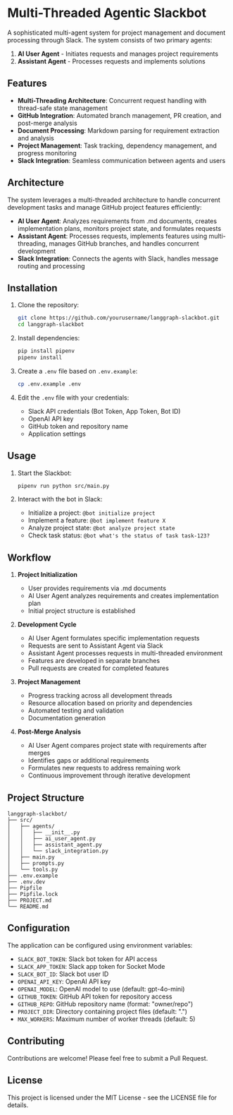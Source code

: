 # Multi-Threaded Agentic Slackbot

A sophisticated multi-agent system for project management and document processing through Slack. The system consists of two primary agents:

1. **AI User Agent** - Initiates requests and manages project requirements
2. **Assistant Agent** - Processes requests and implements solutions

## Features

- **Multi-Threading Architecture**: Concurrent request handling with thread-safe state management
- **GitHub Integration**: Automated branch management, PR creation, and post-merge analysis
- **Document Processing**: Markdown parsing for requirement extraction and analysis
- **Project Management**: Task tracking, dependency management, and progress monitoring
- **Slack Integration**: Seamless communication between agents and users

## Architecture

The system leverages a multi-threaded architecture to handle concurrent development tasks and manage GitHub project features efficiently:

- **AI User Agent**: Analyzes requirements from .md documents, creates implementation plans, monitors project state, and formulates requests
- **Assistant Agent**: Processes requests, implements features using multi-threading, manages GitHub branches, and handles concurrent development
- **Slack Integration**: Connects the agents with Slack, handles message routing and processing

## Installation

1. Clone the repository:
   ```bash
   git clone https://github.com/yourusername/langgraph-slackbot.git
   cd langgraph-slackbot
   ```

2. Install dependencies:
   ```bash
   pip install pipenv
   pipenv install
   ```

3. Create a `.env` file based on `.env.example`:
   ```bash
   cp .env.example .env
   ```

4. Edit the `.env` file with your credentials:
   - Slack API credentials (Bot Token, App Token, Bot ID)
   - OpenAI API key
   - GitHub token and repository name
   - Application settings

## Usage

1. Start the Slackbot:
   ```bash
   pipenv run python src/main.py
   ```

2. Interact with the bot in Slack:
   - Initialize a project: `@bot initialize project`
   - Implement a feature: `@bot implement feature X`
   - Analyze project state: `@bot analyze project state`
   - Check task status: `@bot what's the status of task task-123?`

## Workflow

1. **Project Initialization**
   - User provides requirements via .md documents
   - AI User Agent analyzes requirements and creates implementation plan
   - Initial project structure is established

2. **Development Cycle**
   - AI User Agent formulates specific implementation requests
   - Requests are sent to Assistant Agent via Slack
   - Assistant Agent processes requests in multi-threaded environment
   - Features are developed in separate branches
   - Pull requests are created for completed features

3. **Project Management**
   - Progress tracking across all development threads
   - Resource allocation based on priority and dependencies
   - Automated testing and validation
   - Documentation generation

4. **Post-Merge Analysis**
   - AI User Agent compares project state with requirements after merges
   - Identifies gaps or additional requirements
   - Formulates new requests to address remaining work
   - Continuous improvement through iterative development

## Project Structure

```
langgraph-slackbot/
├── src/
│   ├── agents/
│   │   ├── __init__.py
│   │   ├── ai_user_agent.py
│   │   ├── assistant_agent.py
│   │   └── slack_integration.py
│   ├── main.py
│   ├── prompts.py
│   └── tools.py
├── .env.example
├── .env.dev
├── Pipfile
├── Pipfile.lock
├── PROJECT.md
└── README.md
```

## Configuration

The application can be configured using environment variables:

- `SLACK_BOT_TOKEN`: Slack bot token for API access
- `SLACK_APP_TOKEN`: Slack app token for Socket Mode
- `SLACK_BOT_ID`: Slack bot user ID
- `OPENAI_API_KEY`: OpenAI API key
- `OPENAI_MODEL`: OpenAI model to use (default: gpt-4o-mini)
- `GITHUB_TOKEN`: GitHub API token for repository access
- `GITHUB_REPO`: GitHub repository name (format: "owner/repo")
- `PROJECT_DIR`: Directory containing project files (default: ".")
- `MAX_WORKERS`: Maximum number of worker threads (default: 5)

## Contributing

Contributions are welcome! Please feel free to submit a Pull Request.

## License

This project is licensed under the MIT License - see the LICENSE file for details.
